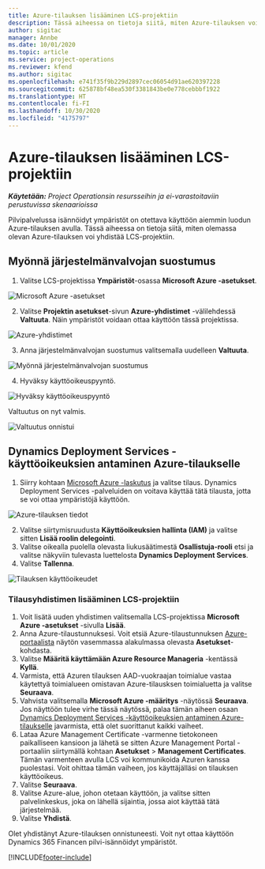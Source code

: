 ```yaml
---
title: Azure-tilauksen lisääminen LCS-projektiin
description: Tässä aiheessa on tietoja siitä, miten Azure-tilauksen voi yhdistää LCS-projektiin.
author: sigitac
manager: Annbe
ms.date: 10/01/2020
ms.topic: article
ms.service: project-operations
ms.reviewer: kfend
ms.author: sigitac
ms.openlocfilehash: e741f35f9b229d2897cec06054d91ae620397228
ms.sourcegitcommit: 625878bf48ea530f3381843be0e778cebbbf1922
ms.translationtype: HT
ms.contentlocale: fi-FI
ms.lasthandoff: 10/30/2020
ms.locfileid: "4175797"
---
```

# <a name="add-an-azure-subscription-to-an-lcs-project"></a>Azure-tilauksen lisääminen LCS-projektiin

_**Käytetään:** Project Operationsin resursseihin ja ei-varastoitaviin perustuvissa skenaarioissa_

Pilvipalvelussa isännöidyt ympäristöt on otettava käyttöön aiemmin luodun Azure-tilauksen avulla. Tässä aiheessa on tietoja siitä, miten olemassa olevan Azure-tilauksen voi yhdistää LCS-projektiin. 

## <a name="grant-admin-consent"></a>Myönnä järjestelmänvalvojan suostumus

1. Valitse LCS-projektissa **Ympäristöt**-osassa **Microsoft Azure -asetukset**.

![Microsoft Azure -asetukset](./media/1MicrosoftAzureSettings.png)

2. Valitse **Projektin asetukset**-sivun **Azure-yhdistimet** -välilehdessä **Valtuuta**. Näin ympäristöt voidaan ottaa käyttöön tässä projektissa.

![Azure-yhdistimet](./media/2AzureConnectors.png)

3. Anna järjestelmänvalvojan suostumus valitsemalla uudelleen **Valtuuta**.

![Myönnä järjestelmänvalvojan suostumus](./media/3GrantAdminConsent.png)

4. Hyväksy käyttöoikeuspyyntö.

![Hyväksy käyttöoikeuspyyntö](./media/4AcceptPermissionRequest.png)

Valtuutus on nyt valmis. 

![Valtuutus onnistui](./media/5AuthorizationComplete.png)

## <a name="provide-dynamics-deployment-services-access-to-your-azure-subscription"></a><a name="provide"></a>Dynamics Deployment Services -käyttöoikeuksien antaminen Azure-tilaukselle

1. Siirry kohtaan [Microsoft Azure -laskutus](https://portal.azure.com/#blade/Microsoft\_Azure\_Billing/SubscriptionsBlade) ja valitse tilaus. Dynamics Deployment Services -palveluiden on voitava käyttää tätä tilausta, jotta se voi ottaa ympäristöjä käyttöön.

![Azure-tilauksen tiedot](./media/6AzureSubscription.png)

2. Valitse siirtymisruudusta **Käyttöoikeuksien hallinta (IAM)** ja valitse sitten **Lisää roolin delegointi**.
3. Valitse oikealla puolella olevasta liukusäätimestä **Osallistuja-rooli**  etsi ja valitse näkyviin tulevasta luettelosta **Dynamics Deployment Services**. 
4. Valitse **Tallenna**.

![Tilauksen käyttöoikeudet](./media/7SubscriptionAccess.png)

### <a name="add-a-subscription-connector-to-an-lcs-project"></a>Tilausyhdistimen lisääminen LCS-projektiin

1. Voit lisätä uuden yhdistimen valitsemalla LCS-projektissa **Microsoft Azure -asetukset** -sivulla **Lisää**.
2. Anna Azure-tilaustunnuksesi. Voit etsiä Azure-tilaustunnuksen [Azure-portaalista](https://ms.portal.azure.com/) näytön vasemmassa alakulmassa olevasta **Asetukset**-kohdasta.
3. Valitse **Määritä käyttämään Azure Resource Manageria** -kentässä **Kyllä**.
4. Varmista, että Azuren tilauksen AAD-vuokraajan toimialue vastaa käytettyä toimialueen omistavan Azure-tilausksen toimialuetta ja valitse **Seuraava**.
5. Vahvista valitsemalla **Microsoft Azure -määritys** -näytössä **Seuraava**. Jos näyttöön tulee virhe tässä näytössä, palaa tämän aiheen osaan [Dynamics Deployment Services -käyttöoikeuksien antaminen Azure-tilaukselle](#provide) javarmista, että olet suorittanut kaikki vaiheet.
6. Lataa Azure Management Certificate -varmenne tietokoneen paikalliseen kansioon ja lähetä se sitten Azure Management Portal -portaaliin siirtymällä kohtaan **Asetukset** > **Management Certificates**. Tämän varmenteen avulla LCS voi kommunikoida Azuren kanssa puolestasi. Voit ohittaa tämän vaiheen, jos käyttäjälläsi on tilauksen käyttöoikeus.
7. Valitse **Seuraava**.
8. Valitse Azure-alue, johon otetaan käyttöön, ja valitse sitten palvelinkeskus, joka on lähellä sijaintia, jossa aiot käyttää tätä järjestelmää.
9.  Valitse **Yhdistä**.

Olet yhdistänyt Azure-tilauksen onnistuneesti. Voit nyt ottaa käyttöön Dynamics 365 Financen pilvi-isännöidyt ympäristöt.




[!INCLUDE[footer-include](../includes/footer-banner.md)]